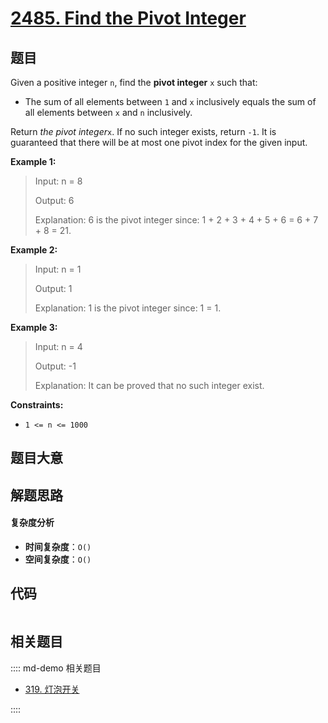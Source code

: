# [2485. Find the Pivot Integer](https://leetcode.com/problems/find-the-pivot-integer/)

## 题目

Given a positive integer `n`, find the **pivot integer** `x` such that:

- The sum of all elements between `1` and `x` inclusively equals the sum of all elements between `x` and `n` inclusively.

Return _the pivot integer_`x`. If no such integer exists, return `-1`. It is
guaranteed that there will be at most one pivot index for the given input.

**Example 1:**

> Input: n = 8
>
> Output: 6
>
> Explanation: 6 is the pivot integer since: 1 + 2 + 3 + 4 + 5 + 6 = 6 + 7 + 8 = 21.

**Example 2:**

> Input: n = 1
>
> Output: 1
>
> Explanation: 1 is the pivot integer since: 1 = 1.

**Example 3:**

> Input: n = 4
>
> Output: -1
>
> Explanation: It can be proved that no such integer exist.

**Constraints:**

- `1 <= n <= 1000`

## 题目大意

## 解题思路

#### 复杂度分析

- **时间复杂度**：`O()`
- **空间复杂度**：`O()`

## 代码

```javascript

```

## 相关题目

:::: md-demo 相关题目

- [319. 灯泡开关](https://leetcode.com/problems/bulb-switcher)

::::
